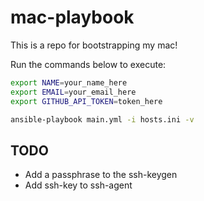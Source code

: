 # mac-playbook

This is a repo for bootstrapping my mac!

Run the commands below to execute:

```bash
export NAME=your_name_here
export EMAIL=your_email_here
export GITHUB_API_TOKEN=token_here

ansible-playbook main.yml -i hosts.ini -v
```

## TODO
* Add a passphrase to the ssh-keygen
* Add ssh-key to ssh-agent
